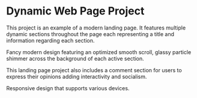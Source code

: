 # Dynamic Web Page Project

This project is an example of a modern landing page. It features multiple dynamic sections throughout the page each representing a title and information regarding each section.

Fancy modern design featuring an optimized smooth scroll, glassy particle shimmer across the background of each active section.

This landing page project also includes a comment section for users to express their opinions adding interactivity and socialism.

Responsive design that supports various devices.